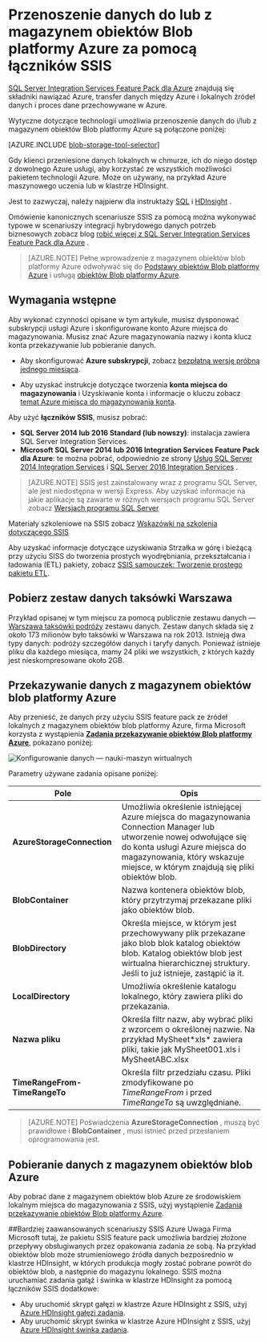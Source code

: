 <properties
    pageTitle="Przenoszenie danych do lub z magazynem obiektów Blob platformy Azure za pomocą łączników SSIS | Microsoft Azure"
    description="Przenoszenie danych do lub z magazynem obiektów Blob platformy Azure za pomocą łączników SSIS."
    services="machine-learning,storage"
    documentationCenter=""
    authors="bradsev"
    manager="jhubbard"
    editor="cgronlun" />

<tags
    ms.service="machine-learning"
    ms.workload="data-services"
    ms.tgt_pltfrm="na"
    ms.devlang="na"
    ms.topic="article"
    ms.date="09/14/2016"
    ms.author="bradsev" />

# <a name="move-data-to-or-from-azure-blob-storage-using-ssis-connectors"></a>Przenoszenie danych do lub z magazynem obiektów Blob platformy Azure za pomocą łączników SSIS

[SQL Server Integration Services Feature Pack dla Azure](https://msdn.microsoft.com/library/mt146770.aspx) znajdują się składniki nawiązać Azure, transfer danych między Azure i lokalnych źródeł danych i proces dane przechowywane w Azure.

Wytyczne dotyczące technologii umożliwia przenoszenie danych do i/lub z magazynem obiektów Blob platformy Azure są połączone poniżej:

[AZURE.INCLUDE [blob-storage-tool-selector](../../includes/machine-learning-blob-storage-tool-selector.md)]


Gdy klienci przeniesione danych lokalnych w chmurze, ich do niego dostęp z dowolnego Azure usługi, aby korzystać ze wszystkich możliwości pakietem technologii Azure. Może on używany, na przykład Azure maszynowego uczenia lub w klastrze HDInsight.

Jest to zazwyczaj, należy najpierw dla instruktaży [SQL](machine-learning-data-science-process-sql-walkthrough.md) i [HDInsight](machine-learning-data-science-process-hive-walkthrough.md) .

Omówienie kanonicznych scenariusze SSIS za pomocą można wykonywać typowe w scenariuszy integracji hybrydowego danych potrzeb biznesowych zobacz blog [robić więcej z SQL Server Integration Services Feature Pack dla Azure](http://blogs.msdn.com/b/ssis/archive/2015/06/25/doing-more-with-sql-server-integration-services-feature-pack-for-azure.aspx) .

> [AZURE.NOTE] Pełne wprowadzenie z magazynem obiektów blob platformy Azure odwoływać się do [Podstawy obiektów Blob platformy Azure](../storage/storage-dotnet-how-to-use-blobs.md) i usługą [obiektów Blob platformy Azure](https://msdn.microsoft.com/library/azure/dd179376.aspx).

## <a name="prerequisites"></a>Wymagania wstępne

Aby wykonać czynności opisane w tym artykule, musisz dysponować subskrypcji usługi Azure i skonfigurowane konto Azure miejsca do magazynowania. Musisz znać Azure magazynowania nazwy i konta klucz konta przekazywanie lub pobieranie danych.

- Aby skonfigurować **Azure subskrypcji**, zobacz [bezpłatną wersję próbną jednego miesiąca](https://azure.microsoft.com/pricing/free-trial/).

- Aby uzyskać instrukcje dotyczące tworzenia **konta miejsca do magazynowania** i Uzyskiwanie konta i informacje o kluczu zobacz [temat Azure miejsca do magazynowania konta](../storage/storage-create-storage-account.md).


Aby użyć **łączników SSIS**, musisz pobrać:

- **SQL Server 2014 lub 2016 Standard (lub nowszy)**: instalacja zawiera SQL Server Integration Services.
- **Microsoft SQL Server 2014 lub 2016 Integration Services Feature Pack dla Azure**: te można pobrać, odpowiednio ze strony [Usług SQL Server 2014 Integration Services](http://www.microsoft.com/download/details.aspx?id=47366) i [SQL Server 2016 Integration Services](https://www.microsoft.com/download/details.aspx?id=49492) .

> [AZURE.NOTE] SSIS jest zainstalowany wraz z programu SQL Server, ale jest niedostępna w wersji Express. Aby uzyskać informacje na jakie aplikacje są zawarte w różnych wersjach programu SQL Server zobacz [Wersjach programu SQL Server](http://www.microsoft.com/en-us/server-cloud/products/sql-server-editions/)

Materiały szkoleniowe na SSIS zobacz [Wskazówki na szkolenia dotyczącego SSIS](http://www.microsoft.com/download/details.aspx?id=20766)

Aby uzyskać informacje dotyczące uzyskiwania Strzałka w górę i bieżącą przy użyciu SISS do tworzenia prostych wyodrębniania, przekształcania i ładowania (ETL) pakiety, zobacz [SSIS samouczek: Tworzenie prostego pakietu ETL](https://msdn.microsoft.com/library/ms169917.aspx).

## <a name="download-nyc-taxi-dataset"></a>Pobierz zestaw danych taksówki Warszawa  
Przykład opisanej w tym miejscu za pomocą publicznie zestawu danych — [Warszawa taksówki podróży](http://www.andresmh.com/nyctaxitrips/) zestawu danych. Zestaw danych składa się z około 173 milionów było taksówki w Warszawa na rok 2013. Istnieją dwa typy danych: podróży szczegółów danych i taryfy danych. Ponieważ istnieje pliku dla każdego miesiąca, mamy 24 pliki we wszystkich, z których każdy jest nieskompresowane około 2GB.


## <a name="upload-data-to-azure-blob-storage"></a>Przekazywanie danych z magazynem obiektów blob platformy Azure
Aby przenieść, że danych przy użyciu SSIS feature pack ze źródeł lokalnych z magazynem obiektów blob platformy Azure, firma Microsoft korzysta z wystąpienia [**Zadania przekazywanie obiektów Blob platformy Azure**](https://msdn.microsoft.com/library/mt146776.aspx), pokazano poniżej:

![Konfigurowanie danych — nauki-maszyn wirtualnych](./media/machine-learning-data-science-move-data-to-azure-blob-using-ssis/ssis-azure-blob-upload-task.png)


Parametry używane zadania opisane poniżej:


Pole|Opis|
----------------------|----------------|
**AzureStorageConnection**|Umożliwia określenie istniejącej Azure miejsca do magazynowania Connection Manager lub utworzenie nowej odwołujące się do konta usługi Azure miejsca do magazynowania, który wskazuje miejsce, w którym znajdują się pliki obiektów blob.|
**BlobContainer**|Nazwa kontenera obiektów blob, który przytrzymaj przekazane pliki jako obiektów blob.|
**BlobDirectory**|Określa miejsce, w którym jest przechowywany plik przekazane jako blob blok katalog obiektów blob. Katalog obiektów blob jest wirtualna hierarchicznej struktury. Jeśli to już istnieje, zastąpić ia it.|
**LocalDirectory**|Umożliwia określenie katalogu lokalnego, który zawiera pliki do przekazania.|
**Nazwa pliku**|Określa filtr nazw, aby wybrać pliki z wzorcem o określonej nazwie. Na przykład MySheet\*xls\* zawiera pliki, takie jak MySheet001.xls i MySheetABC.xlsx|
**TimeRangeFrom-TimeRangeTo**|Określa filtr przedziału czasu. Pliki zmodyfikowane po *TimeRangeFrom* i przed *TimeRangeTo* są uwzględniane.|


> [AZURE.NOTE] Poświadczenia **AzureStorageConnection** , muszą być prawidłowe i **BlobContainer** , musi istnieć przed przesłaniem oprogramowania jest.

## <a name="download-data-from-azure-blob-storage"></a>Pobieranie danych z magazynem obiektów blob Azure

Aby pobrać dane z magazynem obiektów blob Azure ze środowiskiem lokalnym miejsca do magazynowania z SSIS, użyj wystąpienie [Zadania przekazywanie obiektów Blob platformy Azure](https://msdn.microsoft.com/library/mt146779.aspx).

##<a name="more-advanced-ssis-azure-scenarios"></a>Bardziej zaawansowanych scenariuszy SSIS Azure
Uwaga Firma Microsoft tutaj, że pakietu SSIS feature pack umożliwia bardziej złożone przepływy obsługiwanych przez opakowania zadania ze sobą. Na przykład obiektów blob może strumieniowego źródła danych bezpośrednio w klastrze HDInsight, w których produkcja mogły zostać pobrane powrót do obiektów blob, a następnie do magazynu lokalnego. SSIS można uruchamiać zadania gałąź i świnka w klastrze HDInsight za pomocą łączników SSIS dodatkowe:

- Aby uruchomić skrypt gałęzi w klastrze Azure HDInsight z SSIS, użyj [Azure HDInsight gałęzi zadania](https://msdn.microsoft.com/library/mt146771.aspx).
- Aby uruchomić skrypt świnka w klastrze Azure HDInsight z SSIS, użyj [Azure HDInsight świnka zadania](https://msdn.microsoft.com/library/mt146781.aspx).
